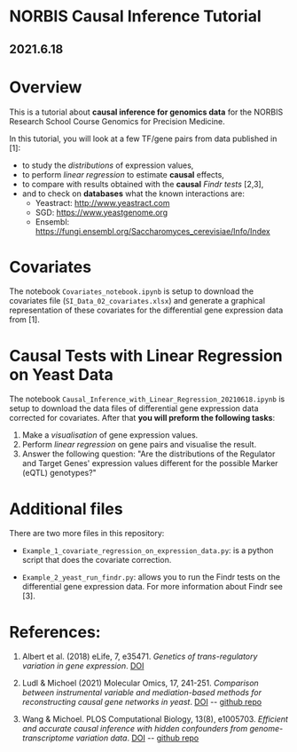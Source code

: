 # NORBIS Causal Inference Tutorial
##  2021.6.18

# Overview

This is a tutorial about **causal inference for genomics data** for the NORBIS Research School Course Genomics for Precision Medicine.

In this tutorial, you will look at a few TF/gene pairs from data published in [1]:

  - to study the *distributions* of expression values,
  - to perform *linear regression* to estimate **causal** effects,
  - to compare with results obtained with the **causal** *Findr tests* [2,3],
  - and to check on **databases** what the known interactions are:
    * Yeastract:	http://www.yeastract.com
    * SGD:		https://www.yeastgenome.org
    * Ensembl:	https://fungi.ensembl.org/Saccharomyces_cerevisiae/Info/Index

# Covariates

The notebook ``Covariates_notebook.ipynb`` is setup to download the covariates file (``SI_Data_02_covariates.xlsx``) and generate a graphical representation of these covariates for the differential gene expression data from [1].

# Causal Tests with Linear Regression on Yeast Data

The notebook ``Causal_Inference_with_Linear_Regression_20210618.ipynb`` is setup to download the data files of differential gene expression data corrected for covariates. After that **you will preform the following tasks**:

  1. Make a *visualisation* of gene expression values.
  2. Perform *linear regression* on gene pairs and visualise the result.
  3. Answer the following question: "Are the distributions of the Regulator and Target Genes' expression values different for the possible Marker (eQTL) genotypes?"

# Additional files

There are two more files in this repository:

 - ``Example_1_covariate_regression_on_expression_data.py``: is a python script that does the covariate correction.

 - ``Example_2_yeast_run_findr.py``: allows you to run the Findr tests on the differential gene expression data. For more information about Findr see [3].

# References:

1. Albert et al. (2018) eLife, 7, e35471. *Genetics of trans-regulatory variation in gene expression*. [DOI](https://doi.org/10.7554/eLife.35471)

2. Ludl & Michoel (2021) Molecular Omics, 17, 241-251. *Comparison between instrumental variable and mediation-based methods for reconstructing causal gene networks in yeast*. [DOI](https://doi.org/10.1039/D0MO00140F) -- [github repo](https://github.com/lingfeiwang/findr)

3. Wang & Michoel. PLOS Computational Biology, 13(8), e1005703. *Efficient and accurate causal inference with hidden confounders from genome-transcriptome variation data*. [DOI](https://doi.org/10.1371/journal.pcbi.1005703) -- [github repo](https://github.com/michoel-lab/FindrCausalNetworkInferenceOnYeast)
